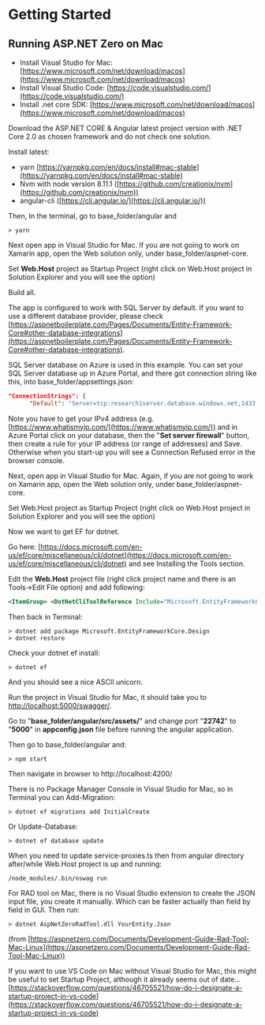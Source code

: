 # Getting Started

## Running ASP.NET Zero on Mac

 -  Install Visual Studio for Mac: [https://www.microsoft.com/net/download/macos](https://www.microsoft.com/net/download/macos)
 -  Install Visual Studio Code: [https://code.visualstudio.com/](https://code.visualstudio.com/)
 -  Install .net core SDK: [https://www.microsoft.com/net/download/macos](https://www.microsoft.com/net/download/macos)

Download the ASP.NET CORE & Angular latest project version with .NET Core 2.0 as chosen framework and do not check one solution.

Install latest:
 -  yarn [https://yarnpkg.com/en/docs/install#mac-stable](https://yarnpkg.com/en/docs/install#mac-stable)
 -  Nvm with node version 8.11.1 ([https://github.com/creationix/nvm](https://github.com/creationix/nvm))
 -  angular-cli ([https://cli.angular.io/](https://cli.angular.io/))

Then, In the terminal, go to base_folder/angular and

	> yarn

Next open app in Visual Studio for Mac.  If you are not going to work on Xamarin app, open the Web solution only, under base_folder/aspnet-core.

Set **Web.Host** project as Startup Project (right click on Web.Host project in Solution Explorer and you will see the option)

Build all.

The app is configured to work with SQL Server by default. If you want to use a different database provider, please check [https://aspnetboilerplate.com/Pages/Documents/Entity-Framework-Core#other-database-integrations](https://aspnetboilerplate.com/Pages/Documents/Entity-Framework-Core#other-database-integrations).

SQL Server database on Azure is used in this example. You can set your SQL Server database up in Azure Portal, and there got connection string like this, into base_folder/appsettings.json:  

```json
"ConnectionStrings": {
      "Default": "Server=tcp:research1server.database.windows.net,1433;Initial Catalog={my db name};Persist Security Info=False;User ID={my_id};Password={my password};MultipleActiveResultSets=False;Encrypt=True;TrustServerCertificate=False;Connection Timeout=30;"}, 
```

Note you have to get your IPv4 address (e.g. [https://www.whatismyip.com/](https://www.whatismyip.com/)) and in Azure Portal  click on your database, then the "**Set server firewall**" button, then create a rule for your IP address (or range of addresses) and Save.  Otherwise when you start-up you will see a Connection Refused error in the browser console.

Next, open app in Visual Studio for Mac.  Again, if you are not going to work on Xamarin app, open the Web solution only, under base_folder/aspnet-core.

Set Web.Host project as Startup Project (right click on Web.Host project in Solution Explorer and you will see the option)

Now we want to get EF for dotnet. 

Go here: [https://docs.microsoft.com/en-us/ef/core/miscellaneous/cli/dotnet](https://docs.microsoft.com/en-us/ef/core/miscellaneous/cli/dotnet) and see Installing the Tools section. 

Edit the **Web.Host** project file (right click project name and there is an Tools->Edit File option) and add following:

```xml
<ItemGroup> <DotNetCliToolReference Include="Microsoft.EntityFrameworkCore.Tools.DotNet" Version="2.0.0" /> </ItemGroup>
```

Then back in Terminal:

	> dotnet add package Microsoft.EntityFrameworkCore.Design 
	> dotnet restore

Check your dotnet ef install:

	> dotnet ef

And you should see a nice ASCII unicorn.


Run the project in Visual Studio for Mac, it should take you to [http://localhost:5000/swagger/](http://localhost:5000/swagger/).

Go to "**base_folder/angular/src/assets/**" and change port "**22742**" to "**5000**" in **appconfig.json** file before running the angular application.

Then go to base_folder/angular and:

	> npm start

Then navigate in browser to http://localhost:4200/

There is no Package Manager Console in Visual Studio for Mac, so in Terminal you can Add-Migration:

	> dotnet ef migrations add InitialCreate

Or Update-Database:

	> dotnet ef database update

When you need to update service-proxies.ts then from angular directory after/while Web.Host project is up and running:

	/node_modules/.bin/nswag run


For RAD tool on Mac, there is no Visual Studio extension to create the JSON input file, you create it manually. Which can be faster actually than field by field in GUI. Then run:

	> dotnet AspNetZeroRadTool.dll YourEntity.Json

(from [https://aspnetzero.com/Documents/Development-Guide-Rad-Tool-Mac-Linux](https://aspnetzero.com/Documents/Development-Guide-Rad-Tool-Mac-Linux))


If you want to use VS Code on Mac without Visual Studio for Mac, this might be useful to set Startup Project, although it already seems out of date...
[https://stackoverflow.com/questions/46705521/how-do-i-designate-a-startup-project-in-vs-code](https://stackoverflow.com/questions/46705521/how-do-i-designate-a-startup-project-in-vs-code)
